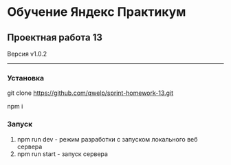 # Обучение Яндекс Практикум

## Проектная работа 13

Версия v1.0.2

----------

### Установка
git clone https://github.com/qwelp/sprint-homework-13.git

npm i

### Запуск 
1. npm run dev - режим разработки с запуском локального веб сервера
4. npm run start - запуск сервера

